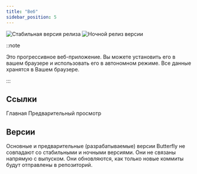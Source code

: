 ```yaml
---
title: "Веб"
sidebar_position: 5
---
```


![Стабильная версия релиза](https://img.shields.io/badge/dynamic/yaml?color=c4840d&label=Stable&query=%24.version&url=https%3A%2F%2Fraw.githubusercontent.com%2FLinwoodDev%2Fbutterfly%2Fstable%2Fapp%2Fpubspec.yaml&style=for-the-badge) ![Ночной релиз версии](https://img.shields.io/badge/dynamic/yaml?color=f7d28c&label=Nightly&query=%24.version&url=https%3A%2F%2Fraw.githubusercontent.com%2FLinwoodDev%2Fbutterfly%2Fnightly%2Fapp%2Fpubspec.yaml&style=for-the-badge)

::note

Это прогрессивное веб-приложение. Вы можете установить его в вашем браузере и использовать его в автономном режиме. Все данные хранятся в Вашем браузере.

:::


## Ссылки

<div className="row margin-bottom--lg padding--sm">
<Link className="button button--outline button--info button--lg margin--sm" href="https://butterfly.linwood.dev">
  Главная
</Link>
<Link className="button button--outline button--danger button--lg margin--sm" href="https://preview.butterfly.linwood.dev">
  Предварительный просмотр
</Link>
</div>

## Версии

Основные и предварительные (разрабатываемые) версии Butterfly не совпадают со стабильными и ночными версиями. Они не связаны напрямую с выпуском. Они обновляются, как только новые коммиты будут отправлены в репозиторий.
